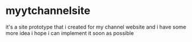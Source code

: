 # myytchannelsite
it's a site prototype that i created for my channel website  and i have some more idea i hope i can implement it soon as possible
